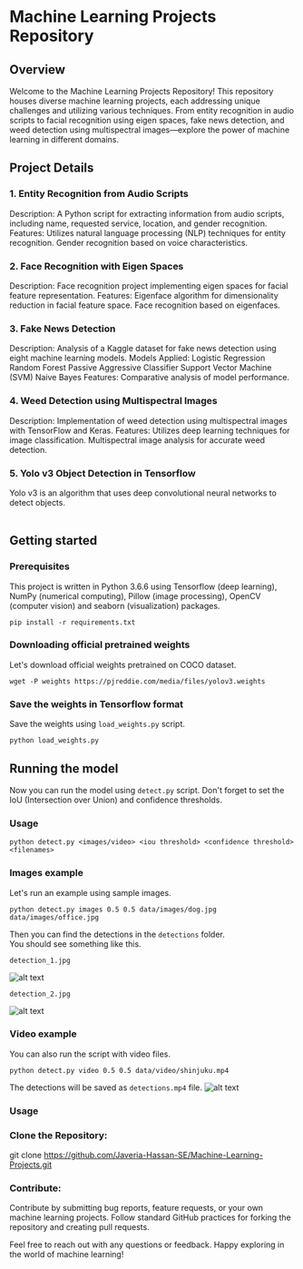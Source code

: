 # Machine Learning Projects Repository
## Overview
Welcome to the Machine Learning Projects Repository! This repository houses diverse machine learning projects, each addressing unique challenges and utilizing various techniques. From entity recognition in audio scripts to facial recognition using eigen spaces, fake news detection, and weed detection using multispectral images—explore the power of machine learning in different domains.

## Project Details
### 1. Entity Recognition from Audio Scripts
Description: A Python script for extracting information from audio scripts, including name, requested service, location, and gender recognition.
Features:
Utilizes natural language processing (NLP) techniques for entity recognition.
Gender recognition based on voice characteristics.

### 2. Face Recognition with Eigen Spaces
Description: Face recognition project implementing eigen spaces for facial feature representation.
Features:
Eigenface algorithm for dimensionality reduction in facial feature space.
Face recognition based on eigenfaces.

### 3. Fake News Detection
Description: Analysis of a Kaggle dataset for fake news detection using eight machine learning models.
Models Applied:
Logistic Regression
Random Forest
Passive Aggressive Classifier
Support Vector Machine (SVM)
Naive Bayes
Features:
Comparative analysis of model performance.

### 4. Weed Detection using Multispectral Images
Description: Implementation of weed detection using multispectral images with TensorFlow and Keras.
Features:
Utilizes deep learning techniques for image classification.
Multispectral image analysis for accurate weed detection.

### 5. Yolo v3 Object Detection in Tensorflow
Yolo v3 is an algorithm that uses deep convolutional neural networks to detect objects. <br> <br>

## Getting started

### Prerequisites
This project is written in Python 3.6.6 using Tensorflow (deep learning), NumPy (numerical computing), Pillow (image processing), OpenCV (computer vision) and seaborn (visualization) packages.

```
pip install -r requirements.txt
```

### Downloading official pretrained weights
Let's download official weights pretrained on COCO dataset. 

```
wget -P weights https://pjreddie.com/media/files/yolov3.weights
```

### Save the weights in Tensorflow format
Save the weights using `load_weights.py` script.

```
python load_weights.py
```

## Running the model
Now you can run the model using `detect.py` script. Don't forget to set the IoU (Intersection over Union) and confidence thresholds.
### Usage
```
python detect.py <images/video> <iou threshold> <confidence threshold> <filenames>
```
### Images example
Let's run an example using sample images.
```
python detect.py images 0.5 0.5 data/images/dog.jpg data/images/office.jpg
```
Then you can find the detections in the `detections` folder.
<br>
You should see something like this.
```
detection_1.jpg
```
![alt text](https://github.com/heartkilla/yolo-v3/blob/master/data/detection_examples/detection_1.jpg)
```
detection_2.jpg
```
![alt text](https://github.com/heartkilla/yolo-v3/blob/master/data/detection_examples/detection_2.jpg)
### Video example
You can also run the script with video files.
```
python detect.py video 0.5 0.5 data/video/shinjuku.mp4
```
The detections will be saved as `detections.mp4` file.
![alt text](https://github.com/heartkilla/yolo-v3/blob/master/data/detection_examples/detections.gif)


### Usage
### Clone the Repository:
git clone https://github.com/Javeria-Hassan-SE/Machine-Learning-Projects.git

### Contribute:

Contribute by submitting bug reports, feature requests, or your own machine learning projects.
Follow standard GitHub practices for forking the repository and creating pull requests.

Feel free to reach out with any questions or feedback. Happy exploring in the world of machine learning!
